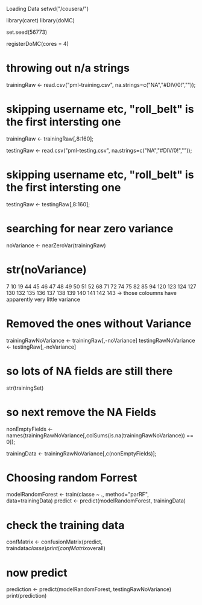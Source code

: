 Loading Data
setwd("/cousera/")


library(caret)
library(doMC)

set.seed(56773)

registerDoMC(cores = 4)

# throwing out n/a strings
trainingRaw <- read.csv("pml-training.csv", na.strings=c("NA","#DIV/0!",""));
# skipping username etc, "roll_belt" is the first intersting one
trainingRaw <- trainingRaw[,8:160];

testingRaw <- read.csv("pml-testing.csv", na.strings=c("NA","#DIV/0!",""));
# skipping username etc, "roll_belt" is the first intersting one
testingRaw <- testingRaw[,8:160];

# searching for near zero variance

noVariance <- nearZeroVar(trainingRaw)

#  str(noVariance)
 7  10  19  44  45  46  47  48  49  50  51  52  68  71  72  74  75  82  85  94 120 123 124 127 130 132 135 136 137 138 139 140 141 142 143
-> those coloumns have apparently very little variance

# Removed the ones without Variance
trainingRawNoVariance <- trainingRaw[,-noVariance]
testingRawNoVariance <- testingRaw[,-noVariance]


# so lots of NA fields are still there
str(trainingSet)
# so next remove the NA Fields

nonEmptyFields <- names(trainingRawNoVariance[,colSums(is.na(trainingRawNoVariance)) == 0]);

trainingData <- trainingRawNoVariance[,c(nonEmptyFields)];


# Choosing random Forrest
modelRandomForest <- train(classe ~ ., method="parRF", data=trainingData)
predict <- predict(modelRandomForest, trainingData)
# check the training data
confMatrix <- confusionMatrix(predict, traindata$classe)
print(confMatrix$overall)
# now predict
prediction <- predict(modelRandomForest, testingRawNoVariance)
print(prediction)
